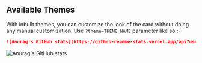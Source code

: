 ## Available Themes

<!-- DO NOT EDIT THIS FILE DIRECTLY -->
With inbuilt themes, you can customize the look of the card without doing any manual customization.
Use `?theme=THEME_NAME` parameter like so :-

```md
![Anurag's GitHub stats](https://github-readme-stats.vercel.app/api?username=anuraghazra&theme=dark&show_icons=true)
```

![Anurag's GitHub stats](https://github-readme-stats.vercel.app/api?username=7pub&theme=default&show_icons=true)
